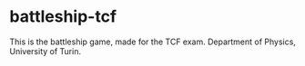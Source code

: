 # battleship-tcf

This is the battleship game, made for the TCF exam.
Department of Physics, University of Turin.
